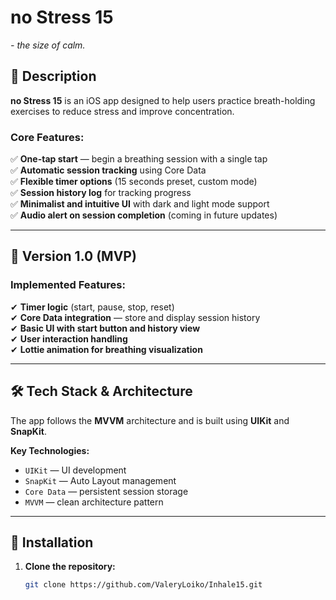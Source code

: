 # **no Stress 15**  
 *- the size of calm.*

## 📌 Description  
**no Stress 15** is an iOS app designed to help users practice breath-holding exercises to reduce stress and improve concentration.  

### **Core Features:**  
✅ **One-tap start** — begin a breathing session with a single tap  
✅ **Automatic session tracking** using Core Data  
✅ **Flexible timer options** (15 seconds preset, custom mode)  
✅ **Session history log** for tracking progress  
✅ **Minimalist and intuitive UI** with dark and light mode support  
✅ **Audio alert on session completion** (coming in future updates)  

---

## 📌 Version 1.0 (MVP)
### **Implemented Features:**  
✔ **Timer logic** (start, pause, stop, reset)  
✔ **Core Data integration** — store and display session history  
✔ **Basic UI with start button and history view**  
✔ **User interaction handling**  
✔ **Lottie animation for breathing visualization**  

---

## 🛠️ Tech Stack & Architecture  
The app follows the **MVVM** architecture and is built using **UIKit** and **SnapKit**.

**Key Technologies:**  
- `UIKit` — UI development  
- `SnapKit` — Auto Layout management  
- `Core Data` — persistent session storage  
- `MVVM` — clean architecture pattern  

---

## 📲 Installation  
1. **Clone the repository:**  
   ```bash
   git clone https://github.com/ValeryLoiko/Inhale15.git
